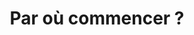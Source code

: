 ---
slug: question-4-start
title: Par où commencer ?
category: top-audit
subcategory: question-start
sort: 4
icon: icon-map-plan.png
description: Il est recommandé de débuter par un PoC (Proof of Concept) qui permet de valider les 3 premières questions (Why?, Who?, Am I sure?), mais surtout d'engager son produit dans une démarche d'évolution continue. Comme le dit Reid Hoffman (LinkedIn) "La première version d'un produit n'est jamais la bonne, à part si vous vous appelez Steve Jobs, mais il n'existe qu'un Steve Jobs". Le développement agile commence par une version minimale, et cela implique une conception particulière.
question2: yes
---